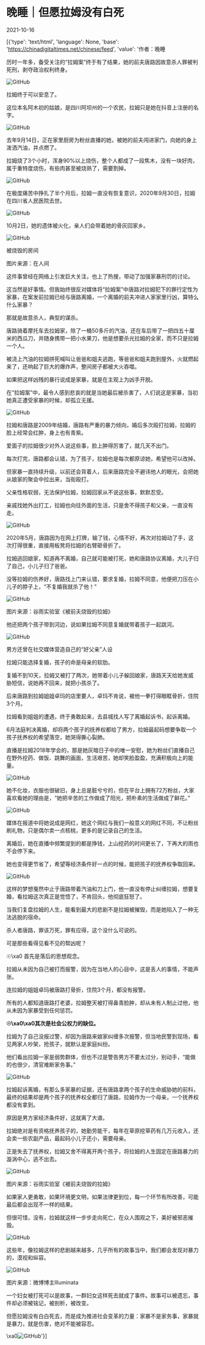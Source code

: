 # 晚睡｜但愿拉姆没有白死

2021-10-16

[{'type': 'text/html', 'language': None, 'base': 'https://chinadigitaltimes.net/chinese/feed', 'value': '作者：晚睡

历时一年多，备受关注的“拉姆案”终于有了结果，她的前夫唐路因故意杀人罪被判死刑，剥夺政治权利终身。

![GitHub](https://chinadigitaltimes.net/chinese/files/2021/10/post-672156-616ab2c8b5652.)

拉姆终于可以安息了。

这位本名阿木初的姑娘，是四川阿坝州的一个农民，拉姆只是她在抖音上注册的名字。

![GitHub](https://chinadigitaltimes.net/chinese/files/2021/10/post-672156-616ab2c912f33.png)

去年9月14日，正在家里厨房为粉丝直播的她，被她的前夫闯进家门，向她的身上泼洒汽油，并点燃了。

拉姆烧了3个小时，浑身90%以上烧伤，整个人都成了一段焦木，没有一块好肉，属于重特度烧伤，有些肉甚至被烧熟了，需要割掉。

![GitHub](https://chinadigitaltimes.net/chinese/files/2021/10/post-672156-616ab2c95d25b.png)

在极度痛苦中挣扎了半个月后，拉姆一直没有恢复意识，2020年9月30日，拉姆在四川省人民医院去世。

![GitHub](https://chinadigitaltimes.net/chinese/files/2021/10/post-672156-616ab2c96511a.)

10月2日，她的遗体被火化，亲人们会带着她的骨灰回家乡。

![GitHub](https://chinadigitaltimes.net/chinese/files/2021/10/post-672156-616ab2c98b7df.)

被烧毁的房间  

图片来源：在人间

这件事曾经在网络上引发巨大关注，也上了热搜，带动了加强家暴刑罚的讨论。

这当然是好事情。但我始终很反对媒体将“拉姆案”中唐路对拉姆犯下的罪行定性为家暴，在案发前拉姆已经与唐路离婚，一个离婚的前夫冲进人家家里行凶，算特么什么家暴？

那就是故意杀人，典型的谋杀。

唐路骑着摩托车去拉姆家，除了一桶50多斤的汽油，还在车后带了一把四五十厘米的西瓜刀，并随身携带一把小水果刀，他是想要杀光拉姆的全家，而不只是拉姆一个人。

被浇上汽油的拉姆拼死喊叫让爸爸和姐夫逃跑，等爸爸和姐夫跑到屋外，火就燃起来了，还响起了巨大的爆炸声，整间房子都被大火吞噬。

如果把这样凶残的暴行说成是家暴，就是在主观上为凶手开脱。

在“拉姆案”中，最令人感到悲哀的就是当她最后被杀害了，人们说这是家暴，当初她真正遭受家暴的时候，却孤立无援。

![GitHub](https://chinadigitaltimes.net/chinese/files/2021/10/post-672156-616ab2c9add0e.)

拉姆和唐路是2009年结婚，唐路有严重的暴力倾向，婚后多次殴打拉姆，拉姆的脸上经常会红肿，身上也有青紫。

爱面子的拉姆很少对外人说这些事，脸上肿得厉害了，就几天不出门。

每次打完，唐路都会认错，为了孩子，拉姆也是每次都原谅她，希望他可以改掉。

但家暴一直持续升级，以前还会背着人，后来唐路完全不避讳他人的眼光，会把她从娘家的聚会中拉出来，当街殴打。

父亲性格软弱，无法保护拉姆，拉姆回家从不说这些事，默默忍受。

亲戚找她外出打工，拉姆也向往外面的生活，只是舍不得孩子和父亲，一直没有走。

![GitHub](https://chinadigitaltimes.net/chinese/files/2021/10/post-672156-616ab2ca5c6ac.png)

2020年5月，唐路因为在网上打牌，输了钱，心情不好，再次对拉姆动了手，这次打得很重，直接用板凳将拉姆的右臂砸骨折了。

拉姆逃回娘家，知道再不离婚，自己就可能被打死，她和唐路协议离婚，大儿子归了自己，小儿子归了爸爸。

没等拉姆的伤养好，唐路找上门来认错，要求复婚，拉姆不同意，他便把刀压在小儿子的脖子上，“不复婚我就杀了他！”

![GitHub](https://chinadigitaltimes.net/chinese/files/2021/10/post-672156-616ab2ca78e7d.png)

图片来源：谷雨实验室《被前夫烧毁的拉姆》  

他还把两个孩子带到河边，说如果拉姆不同意复婚就带着孩子一起跳河。

![GitHub](https://chinadigitaltimes.net/chinese/files/2021/10/post-672156-616ab2ca85e02.)

 男方还曾在社交媒体营造自己的“好父亲”人设 

拉姆只能选择复婚，孩子的命是母亲的软肋。

复婚不到10天，拉姆又被打了两次，她带着小儿子躲回娘家，唐路天天给她发威胁短信，说她再不回来，就把小孩杀了。

后来唐路到拉姆姐姐卓玛的店里要人，卓玛不肯说，被他一拳打得眼眶骨折，住院3个月。

拉姆看到姐姐的遭遇，终于勇敢起来，去县城找人写了离婚起诉书，起诉离婚。

6月法庭判决离婚，却将两个孩子的抚养权都给了男方，拉姆最起码想要争取一个孩子抚养权的希望落空，她哭得撕心裂肺。

直播是拉姆2018年学会的，那是她灰暗日子中的唯一安慰，她为粉丝们直播自己在野外挖药、做饭、跳舞的画面，生活艰苦，她却笑脸盈盈，充满积极向上的能量。

![GitHub](https://chinadigitaltimes.net/chinese/files/2021/10/post-672156-616ab2cab15e2.)

她不化妆，衣服也很破旧，身上总是脏兮兮的，但在平台上拥有72万粉丝，大家喜欢看她的理由是，“她把辛苦的工作做成了阳光，把朴素的生活做成了鲜花。”

![GitHub](https://chinadigitaltimes.net/chinese/files/2021/10/post-672156-616ab2cabf47c.gif)

媒体在报道中将她说成是网红，她这个网红与我们一般意义的网红不同，不让粉丝刷礼物，只是偶尔卖一点核桃，更多的是记录自己的生活。

离婚后，她在直播中频繁提到的都是挣钱，上山挖药的时间更长了，下再大的雨也不会停下来。

她也变得更节省了，希望等经济条件好一点的时候，能把孩子的抚养权争取回来。

![GitHub](https://chinadigitaltimes.net/chinese/files/2021/10/post-672156-616ab2cad6455.)

这样的梦想戛然中止于唐路带着汽油和刀上门，他一直没有停止纠缠拉姆，想要复婚，看拉姆这次真正是觉悟了，不肯回头，他彻底狂怒了。

当我们复盘拉姆的人生，能看到最大的悲剧不是拉姆被摧毁，而是她陷入了一种无法逃脱的宿命。

杀人者唐路，罪该万死，罪有应得，这个没什么可说的。

可是那些看得见看不见的帮凶呢？

☉\xa0 首先是落后的思想观念。

拉姆从未因为自己被打而报警，因为在当地人的心目中，这是丢人的事情，不能声张。

连拉姆的姐姐卓玛被唐路打骨折，住院3个月，都没有报警。

所有的人都知道唐路打老婆，拉姆整天被打得鼻青脸肿，却从未有人制止过他，他从未因为家暴受到任何惩罚。

**☉\xa0\xa0其次是社会公权力的缺位。**

拉姆为了自己没报过警，却因为唐路来娘家纠缠多次报警，但当地民警到现场，看见两家人吵架，抢孩子，就默认是家庭纠纷。

他们看出拉姆一家是弱势群体，但也不过是警告男方不要太过分，别动手，“能做的也很少，清官难断家务事。”

![GitHub](https://chinadigitaltimes.net/chinese/files/2021/10/post-672156-616ab2caf3329.png)

拉姆起诉离婚，有那么多家暴的证据，还有唐路拿两个孩子的生命威胁她的前科，最终的结果却是两个孩子的抚养权全都归了唐路，拉姆作为一个母亲，一个抚养权都没有拿到。

原因是男方家经济条件好，这就离了大谱。

拉姆绝对是有资格抚养孩子的，她勤劳能干，每年在草原挖草药有几万元收入，还会卖一些农副产品，最起码小儿子还小，需要母亲。

正是失去了抚养权，拉姆又舍不得离开两个孩子，将拉姆的人生固定在唐路暴力的漩涡中心，逃不出去。

![GitHub](https://chinadigitaltimes.net/chinese/files/2021/10/post-672156-616ab2cb1b645.png)

图片来源：谷雨实验室《被前夫烧毁的拉姆》

如果家人更勇敢，如果环境更文明，如果法律更到位，每一个环节有所改善，可能最后都会出现不一样的结果。

但很可惜，没有，拉姆就这样一步步走向死亡，在众人围观之下，美好被邪恶摧毁。

![GitHub](https://chinadigitaltimes.net/chinese/files/2021/10/post-672156-616ab2cb27183.)

这些年，像拉姆这样的悲剧越来越多，几乎所有的故事当中，我们都会发现对暴力的，漠视和纵容。

![GitHub](https://chinadigitaltimes.net/chinese/files/2021/10/post-672156-616ab2cb3ab19.)

 图片来源：微博博主llluminata 

一个妇女被打死可以是故事，一群妇女这样死去就成了事件。故事可以被遗忘，事件却必须被铭记，被剖析，被改变。

但愿拉姆没有白白死去，而是成为推进社会变革的力量：家暴不是家务事，家暴就是暴力，就是伤害，绝对不能被容忍。

\xa0![GitHub](https://chinadigitaltimes.net/chinese/files/2021/10/post-672156-616ab2cb97c24.png)'}]